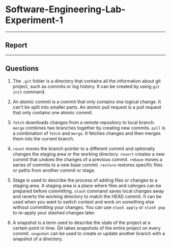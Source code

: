 # Software-Engineering-Lab-Experiment-1
---
## Report


---
## Questions 

1. The `.git` folder is a directory that contains all the information about git project, such as commits or log history. It can be created by using `git init` command.

2. An atomic commit is a commit that only contains one logical change. It can’t be split into smaller parts. An atomic pull request is a pull request that only contains one atomic commit.

3. `fetch` downloads changes from a remote repository to local branch. `merge` combines two branches together by creating new commits. `pull` is a combination of `fetch` and `merge`. It fetches changes and then merges them into the current branch.

4. `reset` moves the branch pointer to a different commit and optionally changes the staging area or the working directory. `revert` creates a new commit that undoes the changes of a previous commit. `rebase` moves a series of commits to a new base commit. `restore` restores specific files or paths from another commit or stage.

5. Stage is used to describe the process of adding files or changes to a staging area. A staging area is a place where files and cahnges can be prepared before committing.
`stash` command saves local changes away and reverts the working directory to match the HEAD commit. It can be used when you want to switch context and work on something else without committing your changes. You can use `stash apply` or `stash pop` to re-apply your stashed changes later.

1. A snapshot is a term used to describe the state of the project at a certain point in time. Git takes snapshots of the entire project on every commit. `snapshot` can be used to create or update another branch with a snapshot of a directory.